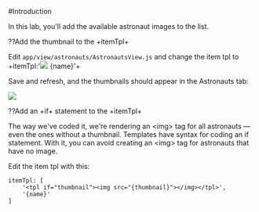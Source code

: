 #Introduction

In this lab, you'll add the available astronaut images to the list.

??Add the thumbnail to the +itemTpl+

Edit `app/view/astronauts/AstronautsView.js` and change the item tpl to +itemTpl:'<img src="{thumbnail}"> {name}'+

Save and refresh, and the thumbnails should appear in the Astronauts tab:

<img src="resources/images/iss/InitialThumbnails.png">


??Add an +if+ statement to the +itemTpl+

The way we've coded it, we're rendering an &lt;img> tag for all astronauts &mdash; even the ones without a thumbnail.
Templates have syntax for coding an if statement. With it, you can avoid creating an &lt;img> tag for astronauts that have no image.

Edit the item tpl with this:

    itemTpl: [
        '<tpl if="thumbnail"><img src="{thumbnail}"></img></tpl>',
        '{name}'
    ]

<!--  
#Solution

- <a href="resources/student/labsolutions/iss/iss-add-images-to-list" target="source">Browse the code</a>
- <a href="resources/student/labsolutions/iss/iss-add-images-to-list.zip">Solution zip</a> <small>(<a href="#2016-02-24_17-26_13-021_Z">How to Use a Lab Solution</a>)</small>
-->
